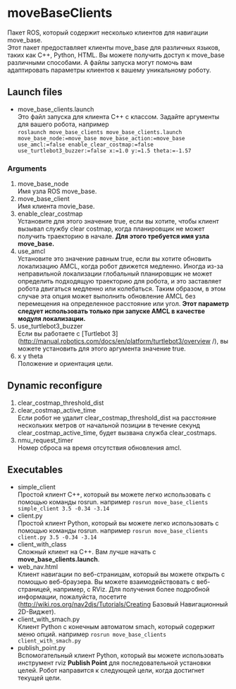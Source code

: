# moveBaseClients
Пакет ROS, который содержит несколько клиентов для навигации move_base.  
Этот пакет предоставляет клиенты move_base для различных языков, таких как C++, Python, HTML. Вы можете получить доступ к move_base различными способами. А файлы запуска могут помочь вам адаптировать параметры клиентов к вашему уникальному роботу. 
## Launch files
* move_base_clients.launch  
Это файл запуска для клиента C++ с классом. Задайте аргументы для вашего робота, например  
`roslaunch move_base_clients move_base_clients.launch move_base_node:=move_base move_base_action:=move_base use_amcl:=false enable_clear_costmap:=false use_turtlebot3_buzzer:=false x:=1.0 y:=1.5 theta:=-1.57`  
### Arguments
1. move_base_node  
Имя узла ROS move_base.
2. move_base_client  
Имя клиента movie_base. 
3. enable_clear_costmap  
Установите для этого значение true, если вы хотите, чтобы клиент вызывал службу clear costmap, когда планировщик не может получить траекторию в начале. **Для этого требуется имя узла move_base.**
4. use_amcl  
Установите это значение равным true, если вы хотите обновить локализацию AMCL, когда робот движется медленно. Иногда из-за неправильной локализации глобальный планировщик не может определить подходящую траекторию для робота, и это заставляет робота двигаться медленно или колебаться. Таким образом, в этом случае эта опция может выполнить обновление AMCL без перемещения на определенное расстояние или угол. **Этот параметр следует использовать только при запуске AMCL в качестве модуля локализации.**
5. use_turtlebot3_buzzer  
Если вы работаете с [Turtlebot 3](http://manual.robotics.com/docs/en/platform/turtlebot3/overview /), вы можете установить для этого аргумента значение true.
6. x y theta  
Положение и ориентация цели. 
## Dynamic reconfigure
1. clear_costmap_threshold_dist  
2. clear_costmap_active_time  
Если робот не удалит clear_costmap_threshold_dist на расстояние нескольких метров от начальной позиции в течение секунд clear_costmap_active_time, будет вызвана служба clear_costmaps. 
3. nmu_request_timer  
Номер сброса на время отсутствия обновления amcl. 
## Executables
* simple_client  
Простой клиент C++, который вы можете легко использовать с помощью команды rosrun. например
`rosrun move_base_clients simple_client 3.5 -0.34 -3.14`
* client.py  
Простой клиент Python, который вы можете легко использовать с помощью команды rosrun. например
`rosrun move_base_clients client.py 3.5 -0.34 -3.14`
* client_with_class  
Сложный клиент на C++. Вам лучше начать с **move_base_clients.launch**.  
* web_nav.html  
Клиент навигации по веб-страницам, который вы можете открыть с помощью веб-браузера. Вы можете взаимодействовать с веб-страницей, например, с RViz. Для получения более подробной информации, пожалуйста, посетите (http://wiki.ros.org/nav2djs/Tutorials/Creating Базовый Навигационный 2D-Виджет).
* client_with_smach.py  
Клиент Python с конечным автоматом smach, который содержит меню опций. например
`rosrun move_base_clients client_with_smach.py`  
* publish_point.py  
Вспомогательный клиент Python, который вы можете использовать инструмент rviz __Publish Point__ для последовательной установки целей. Робот направится к следующей цели, когда достигнет текущей цели.
